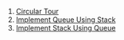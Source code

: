 1. [Circular Tour](https://www.geeksforgeeks.org/problems/circular-tour-1587115620/1)
2. [Implement Queue Using Stack](https://leetcode.com/problems/implement-queue-using-stacks/submissions/1350631531/)
3. [Implement Stack Using Queue](https://leetcode.com/problems/implement-stack-using-queues/)
